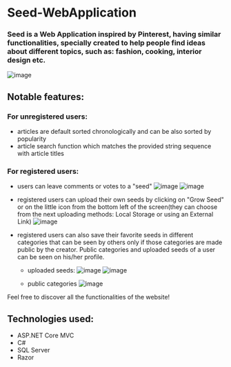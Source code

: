 # Seed-WebApplication
### Seed is a Web Application inspired by Pinterest, having similar functionalities, specially created to help people find ideas about different topics, such as: fashion, cooking, interior design etc.


![image](https://github.com/Ioana05/Seed-WebApplication/assets/115917247/c0229a1f-551a-4991-bf35-8e5f2df92216)

## Notable features:
### For unregistered users:
- articles are default sorted chronologically and can be also sorted by popularity
- article search function which matches the provided string sequence with article titles
### For registered users:
- users can leave comments or votes to a "seed"
  ![image](https://github.com/Ioana05/Seed-WebApplication/assets/115917247/36c026a8-9dff-4166-a619-3afc39ce54ac)
  ![image](https://github.com/Ioana05/Seed-WebApplication/assets/115917247/61dcbb12-7535-46b4-9007-ee24f610fb40)

- registered users can upload their own seeds by clicking on "Grow Seed" or on the little icon from the bottom left of the screen(they can choose from the next uploading methods: Local Storage or using an External Link)
  ![image](https://github.com/Ioana05/Seed-WebApplication/assets/115917247/3754b192-a3d4-49ef-81f8-1396e8639ab2)

- registered users can also save their favorite seeds in different categories that can be seen by others only if those categories are made public by the creator. Public categories and uploaded seeds of a user can be seen on his/her profile.
    - uploaded seeds:
    ![image](https://github.com/Ioana05/Seed-WebApplication/assets/115917247/be5477e3-410f-4f90-b7aa-04aa7ecd57dc)
    ![image](https://github.com/Ioana05/Seed-WebApplication/assets/115917247/2cea40ed-e2d7-4f20-91d3-ffa042267540)
    
    - public categories
    ![image](https://github.com/Ioana05/Seed-WebApplication/assets/115917247/ed3692ba-848a-4788-823f-ba21a9977f1b)


 Feel free to discover all the functionalities of the website! 

 ## Technologies used:
 - ASP.NET Core MVC
- C#
- SQL Server
- Razor

 
 
 

